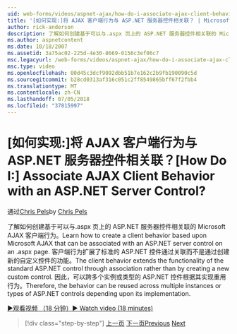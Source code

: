 ```yaml
---
uid: web-forms/videos/aspnet-ajax/how-do-i-associate-ajax-client-behavior-with-an-aspnet-server-control
title: '[如何实现:]将 AJAX 客户端行为与 ASP.NET 服务器控件相关联？ | Microsoft Docs'
author: rick-anderson
description: 了解如何创建基于可以与.aspx 页上的 ASP.NET 服务器控件相关联的 Microsoft AJAX 客户端行为。 客户端行为 e...
ms.author: aspnetcontent
ms.date: 10/18/2007
ms.assetid: 3a75ac02-225d-4e30-8669-0156c3ef06c7
msc.legacyurl: /web-forms/videos/aspnet-ajax/how-do-i-associate-ajax-client-behavior-with-an-aspnet-server-control
msc.type: video
ms.openlocfilehash: 00d45c3dcf9092dbb51b7e162c2b9fb190090c5d
ms.sourcegitcommit: b28cd0313af316c051c2ff8549865bff67f2fbb4
ms.translationtype: MT
ms.contentlocale: zh-CN
ms.lasthandoff: 07/05/2018
ms.locfileid: "37815997"
---
```

<a name="how-do-i-associate-ajax-client-behavior-with-an-aspnet-server-control"></a><span data-ttu-id="a8187-105">[如何实现:]将 AJAX 客户端行为与 ASP.NET 服务器控件相关联？</span><span class="sxs-lookup"><span data-stu-id="a8187-105">[How Do I:] Associate AJAX Client Behavior with an ASP.NET Server Control?</span></span>
====================
<span data-ttu-id="a8187-106">通过[Chris Pels](https://twitter.com/chrispels)</span><span class="sxs-lookup"><span data-stu-id="a8187-106">by [Chris Pels](https://twitter.com/chrispels)</span></span>

<span data-ttu-id="a8187-107">了解如何创建基于可以与.aspx 页上的 ASP.NET 服务器控件相关联的 Microsoft AJAX 客户端行为。</span><span class="sxs-lookup"><span data-stu-id="a8187-107">Learn how to create a client behavior based upon Microsoft AJAX that can be associated with an ASP.NET server control on an .aspx page.</span></span> <span data-ttu-id="a8187-108">客户端行为扩展了标准的 ASP.NET 控件通过关联而不是通过创建新的自定义控件的功能。</span><span class="sxs-lookup"><span data-stu-id="a8187-108">The client behavior extends the functionality of the standard ASP.NET control through association rather than by creating a new custom control.</span></span> <span data-ttu-id="a8187-109">因此，可以跨多个实例或类型的 ASP.NET 控件根据其实现重用行为。</span><span class="sxs-lookup"><span data-stu-id="a8187-109">Therefore, the behavior can be reused across multiple instances or types of ASP.NET controls depending upon its implementation.</span></span>

[<span data-ttu-id="a8187-110">&#9654;观看视频 （18 分钟）</span><span class="sxs-lookup"><span data-stu-id="a8187-110">&#9654; Watch video (18 minutes)</span></span>](https://channel9.msdn.com/Blogs/ASP-NET-Site-Videos/how-do-i-associate-ajax-client-behavior-with-an-aspnet-server-control)

> [!div class="step-by-step"]
> <span data-ttu-id="a8187-111">[上一页](how-do-i-build-custom-server-controls-that-work-with-or-without-aspnet-ajax.md)
> [下一页](how-do-i-retrieve-values-from-server-side-ajax-controls.md)</span><span class="sxs-lookup"><span data-stu-id="a8187-111">[Previous](how-do-i-build-custom-server-controls-that-work-with-or-without-aspnet-ajax.md)
[Next](how-do-i-retrieve-values-from-server-side-ajax-controls.md)</span></span>
